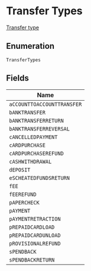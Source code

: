 
# Transfer Types

[Transfer type](#/rest/models/structures/transfer-type)

## Enumeration

`TransferTypes`

## Fields

| Name |
|  --- |
| `aCCOUNTTOACCOUNTTRANSFER` |
| `bANKTRANSFER` |
| `bANKTRANSFERRETURN` |
| `bANKTRANSFERREVERSAL` |
| `cANCELLEDPAYMENT` |
| `cARDPURCHASE` |
| `cARDPURCHASEREFUND` |
| `cASHWITHDRAWAL` |
| `dEPOSIT` |
| `eSCHEATEDFUNDSRETURN` |
| `fEE` |
| `fEEREFUND` |
| `pAPERCHECK` |
| `pAYMENT` |
| `pAYMENTRETRACTION` |
| `pREPAIDCARDLOAD` |
| `pREPAIDCARDUNLOAD` |
| `pROVISIONALREFUND` |
| `sPENDBACK` |
| `sPENDBACKRETURN` |

